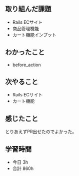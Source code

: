 ## 取り組んだ課題
- Rails ECサイト
- 商品管理機能
- カート機能インプット

## わかったこと
- before_action

## 次やること
- Rails ECサイト
- カート機能

## 感じたこと
とりあえずPR出せたのでよかった。

## 学習時間
- 今日 3h
- 合計 860h

